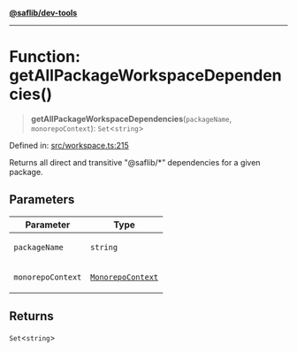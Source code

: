 [**@saflib/dev-tools**](../index.md)

***

# Function: getAllPackageWorkspaceDependencies()

> **getAllPackageWorkspaceDependencies**(`packageName`, `monorepoContext`): `Set`\<`string`\>

Defined in: [src/workspace.ts:215](https://github.com/sderickson/saflib/blob/e0792917dc2673a0588d8b11c8bb3523abcda9b5/dev-tools/src/workspace.ts#L215)

Returns all direct and transitive "@saflib/*" dependencies for a given package.

## Parameters

<table>
<thead>
<tr>
<th>Parameter</th>
<th>Type</th>
</tr>
</thead>
<tbody>
<tr>
<td>

`packageName`

</td>
<td>

`string`

</td>
</tr>
<tr>
<td>

`monorepoContext`

</td>
<td>

[`MonorepoContext`](../interfaces/MonorepoContext.md)

</td>
</tr>
</tbody>
</table>

## Returns

`Set`\<`string`\>
